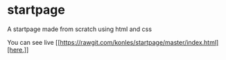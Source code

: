 # startpage
A startpage made from scratch using html and css

You can see live [[https://rawgit.com/konles/startpage/master/index.html][here.]]